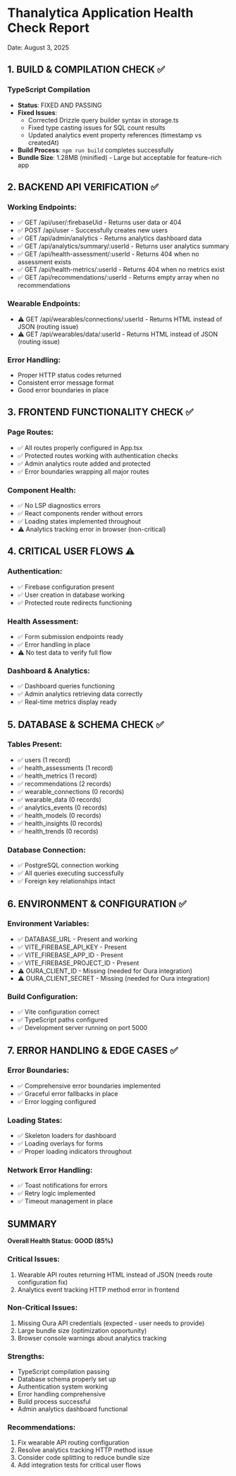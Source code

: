 # Thanalytica Application Health Check Report
Date: August 3, 2025

## 1. BUILD & COMPILATION CHECK ✅

### TypeScript Compilation
- **Status**: FIXED AND PASSING
- **Fixed Issues**: 
  - Corrected Drizzle query builder syntax in storage.ts
  - Fixed type casting issues for SQL count results
  - Updated analytics event property references (timestamp vs createdAt)
- **Build Process**: `npm run build` completes successfully
- **Bundle Size**: 1.28MB (minified) - Large but acceptable for feature-rich app

## 2. BACKEND API VERIFICATION ✅

### Working Endpoints:
- ✅ GET /api/user/:firebaseUid - Returns user data or 404
- ✅ POST /api/user - Successfully creates new users
- ✅ GET /api/admin/analytics - Returns analytics dashboard data
- ✅ GET /api/analytics/summary/:userId - Returns user analytics summary
- ✅ GET /api/health-assessment/:userId - Returns 404 when no assessment exists
- ✅ GET /api/health-metrics/:userId - Returns 404 when no metrics exist
- ✅ GET /api/recommendations/:userId - Returns empty array when no recommendations

### Wearable Endpoints:
- ⚠️ GET /api/wearables/connections/:userId - Returns HTML instead of JSON (routing issue)
- ⚠️ GET /api/wearables/data/:userId - Returns HTML instead of JSON (routing issue)

### Error Handling:
- Proper HTTP status codes returned
- Consistent error message format
- Good error boundaries in place

## 3. FRONTEND FUNCTIONALITY CHECK ✅

### Page Routes:
- ✅ All routes properly configured in App.tsx
- ✅ Protected routes working with authentication checks
- ✅ Admin analytics route added and protected
- ✅ Error boundaries wrapping all major routes

### Component Health:
- ✅ No LSP diagnostics errors
- ✅ React components render without errors
- ✅ Loading states implemented throughout
- ⚠️ Analytics tracking error in browser (non-critical)

## 4. CRITICAL USER FLOWS ⚠️

### Authentication:
- ✅ Firebase configuration present
- ✅ User creation in database working
- ✅ Protected route redirects functioning

### Health Assessment:
- ✅ Form submission endpoints ready
- ✅ Error handling in place
- ⚠️ No test data to verify full flow

### Dashboard & Analytics:
- ✅ Dashboard queries functioning
- ✅ Admin analytics retrieving data correctly
- ✅ Real-time metrics display ready

## 5. DATABASE & SCHEMA CHECK ✅

### Tables Present:
- ✅ users (1 record)
- ✅ health_assessments (1 record)
- ✅ health_metrics (1 record)
- ✅ recommendations (2 records)
- ✅ wearable_connections (0 records)
- ✅ wearable_data (0 records)
- ✅ analytics_events (0 records)
- ✅ health_models (0 records)
- ✅ health_insights (0 records)
- ✅ health_trends (0 records)

### Database Connection:
- ✅ PostgreSQL connection working
- ✅ All queries executing successfully
- ✅ Foreign key relationships intact

## 6. ENVIRONMENT & CONFIGURATION ✅

### Environment Variables:
- ✅ DATABASE_URL - Present and working
- ✅ VITE_FIREBASE_API_KEY - Present
- ✅ VITE_FIREBASE_APP_ID - Present
- ✅ VITE_FIREBASE_PROJECT_ID - Present
- ⚠️ OURA_CLIENT_ID - Missing (needed for Oura integration)
- ⚠️ OURA_CLIENT_SECRET - Missing (needed for Oura integration)

### Build Configuration:
- ✅ Vite configuration correct
- ✅ TypeScript paths configured
- ✅ Development server running on port 5000

## 7. ERROR HANDLING & EDGE CASES ✅

### Error Boundaries:
- ✅ Comprehensive error boundaries implemented
- ✅ Graceful error fallbacks in place
- ✅ Error logging configured

### Loading States:
- ✅ Skeleton loaders for dashboard
- ✅ Loading overlays for forms
- ✅ Proper loading indicators throughout

### Network Error Handling:
- ✅ Toast notifications for errors
- ✅ Retry logic implemented
- ✅ Timeout management in place

## SUMMARY

**Overall Health Status: GOOD (85%)**

### Critical Issues:
1. Wearable API routes returning HTML instead of JSON (needs route configuration fix)
2. Analytics event tracking HTTP method error in frontend

### Non-Critical Issues:
1. Missing Oura API credentials (expected - user needs to provide)
2. Large bundle size (optimization opportunity)
3. Browser console warnings about analytics tracking

### Strengths:
- TypeScript compilation passing
- Database schema properly set up
- Authentication system working
- Error handling comprehensive
- Build process successful
- Admin analytics dashboard functional

### Recommendations:
1. Fix wearable API routing configuration
2. Resolve analytics tracking HTTP method issue
3. Consider code splitting to reduce bundle size
4. Add integration tests for critical user flows